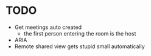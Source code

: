 # TODO
- Get meetings auto created
  - the first person entering the room is the host
- ARIA
- Remote shared view gets stupid small automatically

